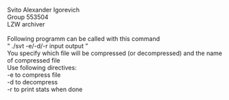 Svito Alexander Igorevich <br/>
Group 553504<br/>
LZW archiver<br/>
<br/>
Following programm can be called with this command<br/>
<q> ./svt -e/-d/-r input output </q>
<br/>
You specify which file will be compressed (or decompressed) and the name of compressed file<br/>
Use following directives:<br/>
-e to compress file<br/>
-d to decompress<br/>
-r to print stats when done<br/>
